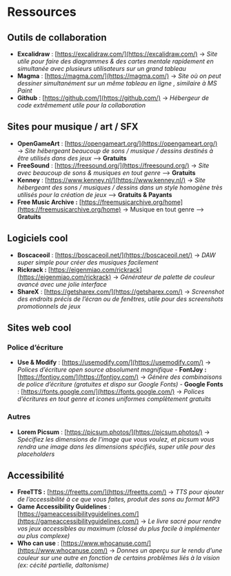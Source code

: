 # Ressources

## Outils de collaboration
-   **Excalidraw** : [https://excalidraw.com/](https://excalidraw.com/) → _Site utile pour faire des diagrammes & des cartes mentale rapidement en simultanée avec plusieurs utilisateurs sur un grand tableau_
-   **Magma** : [https://magma.com/](https://magma.com/) → _Site où on peut dessiner simultanément sur un même tableau en ligne , similaire à MS Paint_
-   **Github** : [https://github.com/](https://github.com/) → _Hébergeur de code extrêmement utile pour la collaboration_

## Sites pour musique / art / SFX
-   **OpenGameArt** : [https://opengameart.org/](https://opengameart.org/) → _Site hébergeant beaucoup de sons / musique / dessins destinés à être utilisés dans des jeux_ —> **Gratuits**
-   **FreeSound** : [https://freesound.org/](https://freesound.org/) → _Site avec beaucoup de sons & musiques en tout genre_ —> **Gratuits**
-   **Kenney** : [https://www.kenney.nl/](https://www.kenney.nl/) → _Site hébergeant des sons / musiques / dessins dans un style homogène très utilisés pour la création de jeux_ —> **Gratuits & Payants**
-   **Free Music Archive :** [https://freemusicarchive.org/home](https://freemusicarchive.org/home) → Musique en tout genre —> **Gratuits**

## Logiciels cool
-   **Boscaceoil** : [https://boscaceoil.net/](https://boscaceoil.net/) → _DAW super simple pour créer des musiques facilement_
-   **Rickrack :** [https://eigenmiao.com/rickrack](https://eigenmiao.com/rickrack) → _Générateur de palette de couleur avancé avec une jolie interface_
-   **ShareX** : [https://getsharex.com/](https://getsharex.com/) → _Screenshot des endroits précis de l’écran ou de fenêtres, utile pour des screenshots promotionnels de jeux_

## Sites web cool
### Police d’écriture
   -   **Use & Modify** : [https://usemodify.com/](https://usemodify.com/) → _Polices d’écriture open source absolument magnifique_
    -   **FontJoy :** [https://fontjoy.com/](https://fontjoy.com/) → _Génère des combinaisons de police d’écriture (gratuites et dispo sur Google Fonts)_
    -   **Google Fonts** : [https://fonts.google.com/](https://fonts.google.com/) → _Polices d’écritures en tout genre et icones uniformes complètement gratuits_
### Autres
- **Lorem Picsum** : [https://picsum.photos/](https://picsum.photos/) → _Spécifiez les dimensions de l’image que vous voulez, et picsum vous rendra une image dans les dimensions spécifiés, super utile pour des placeholders_

## Accessibilité

-   **FreeTTS :** [https://freetts.com/](https://freetts.com/) → _TTS pour ajouter de l’accessibilité à ce que vous faites, produit des sons au format MP3_
-   **Game Accessibility Guidelines** : [https://gameaccessibilityguidelines.com/](https://gameaccessibilityguidelines.com/) → _Le livre sacré pour rendre vos jeux accessibles au maximum (classé du plus facile à implémenter au plus complexe)_
-   **Who can use** : [https://www.whocanuse.com/](https://www.whocanuse.com/) → _Donnes un aperçu sur le rendu d’une couleur sur une autre en fonction de certains problèmes liés à la vision (ex: cécité partielle, daltonisme)_
